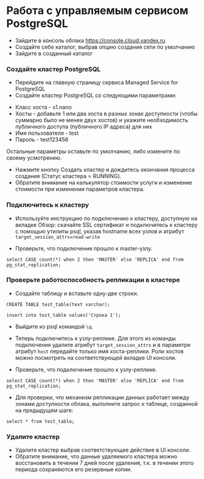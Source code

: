 # Работа с управляемым сервисом PostgreSQL

* Зайдите в консоль облака https://console.cloud.yandex.ru
* Cоздайте себе каталог, выбрав опцию создания сети по умолчанию
* Зайдите в созданный каталог

### Создайте кластер PostgreSQL

* Перейдите на главную страницу сервиса Managed Service for PostgreSQL
* Создайте кластер PostgreSQL со следующими параметрами:
- Класс хоста - s1.nano
- Хосты - добавьте 1 или два хоста в разных зонах доступности (чтобы суммарно было не менее двух хостов) и укажите необходимость публичного доступа (публичного IP адреса) для них
- Имя пользователя - test
- Пароль - test123456

Остальные параметры оставьте по умолчанию, либо измените по своему усмотрению.

* Нажмите кнопку Создать кластер и дождитесь окончания процесса создания (Статус кластера = RUNNING).
* Обратите внимание на калькулятор стоимости услуги и изменение стоимости при изменении параметров кластера.

### Подключитесь к кластеру

* Используйте инструкцию по подключению к кластеру, доступную на вкладке Обзор: cкачайте SSL сертификат и подключитесь к кластеру с помощью утилиты psql, указав hostname всех узлов и атрибут ```target_session_attrs=read-write```

* Проверьте, что подключение прошло к master-узлу.
```
select CASE count(*) when 2 then 'MASTER' else 'REPLICA' end from pg_stat_replication;
```

### Проверьте работоспособность репликации в кластере

* Создайте таблицу и вставьте одну-две строки.
```
CREATE TABLE test_table(text varchar);
```
```
insert into test_table values('Строка 1');
```

* Выйдите из psql командой ```\q```.

* Теперь подключитесь к узлу-реплике. Для этого из команды подключения удалите атрибут ```target_session_attrs``` и в параметре атрибут ```host``` передайте только имя хоста-реплики. Роли хостов можно посмотреть на соответствующей вкладке UI консоли.

* Проверьте, что подключение прошло к узлу-реплике.
```
select CASE count(*) when 2 then 'MASTER' else 'REPLICA' end from pg_stat_replication;
```

* Для проверки, что механизм репликации данных работает между зонами доступности облака, выполните запрос к таблице, созданной на предыдущем шаге:
```
select * from test_table;
```

### Удалите кластер

* Удалите кластер выбрав соответствующее действие в UI консоли.
* Обратите внимание, что данные удаляемого кластера можно восстановить в течении 7 дней после удаления, т.к. в течении этого периода сохраняются его резервные копии.
